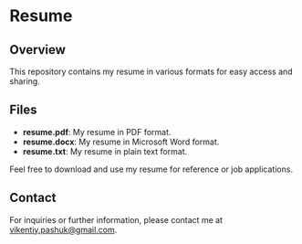 # Resume

## Overview

This repository contains my resume in various formats for easy access and sharing.

## Files

- **resume.pdf**: My resume in PDF format.
- **resume.docx**: My resume in Microsoft Word format.
- **resume.txt**: My resume in plain text format.

Feel free to download and use my resume for reference or job applications.

## Contact

For inquiries or further information, please contact me at [vikentiy.pashuk@gmail.com](mailto:vikentiy.pashuk@gmail.com).
